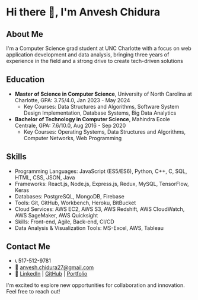 # Hi there 👋, I'm Anvesh Chidura

## About Me
I'm a Computer Science grad student at UNC Charlotte with a focus on web application development and data analysis, bringing three years of experience in the field and a strong drive to create tech-driven solutions

## Education
- **Master of Science in Computer Science**, University of North Carolina at Charlotte, GPA: 3.75/4.0, Jan 2023 - May 2024
  - Key Courses: Data Structures and Algorithms, Software System Design Implementation, Database Systems, Big Data Analytics
- **Bachelor of Technology in Computer Science**, Mahindra Ecole Centrale, GPA: 7.6/10.0, Aug 2016 - Sep 2020
  - Key Courses: Operating Systems, Data Structures and Algorithms, Computer Networks, Web Programming

## Skills
- Programming Languages: JavaScript (ES5/ES6), Python, C++, C, SQL, HTML, CSS, JSON, Java
- Frameworks: React.js, Node.js, Express.js, Redux, MySQL, TensorFlow, Keras
- Databases: PostgreSQL, MongoDB, Firebase
- Tools: Git, GitHub, Workbench, Heroku, BitBucket
- Cloud Services: AWS EC2, AWS S3, AWS Redshift, AWS CloudWatch, AWS SageMaker, AWS Quicksight
- Skills: Front-end, Agile, Back-end, CI/CD
- Data Analysis & Visualization Tools: MS-Excel, AWS, Tableau

## Contact Me
- 📞 517-512-9781
- 📧 anvesh.chidura27@gmail.com
- 🔗 [LinkedIn](https://www.linkedin.com/in/anveshchidura/) | [GitHub](https://github.com/anveshchidura) | [Portfolio](https://anveshchidura.netlify.app/)

I'm excited to explore new opportunities for collaboration and innovation. Feel free to reach out!
